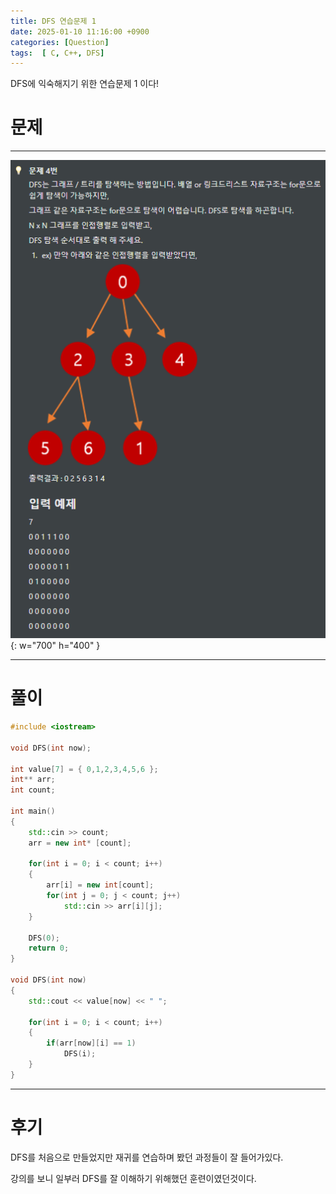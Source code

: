 ```yaml
---
title: DFS 연습문제 1
date: 2025-01-10 11:16:00 +0900
categories: [Question]  
tags:  [ C, C++, DFS]
---
```


DFS에 익숙해지기 위한 연습문제 1 이다!

# 문제   
---------------------------------------
![Desktop View](/assets/img/dfs1.png){: w="700" h="400" }

---------------------------------------

# 풀이

```c++
#include <iostream>

void DFS(int now);

int value[7] = { 0,1,2,3,4,5,6 };
int** arr;
int count;

int main()
{
    std::cin >> count;
    arr = new int* [count];

    for(int i = 0; i < count; i++)
    {
        arr[i] = new int[count];
        for(int j = 0; j < count; j++)
            std::cin >> arr[i][j];
    }

    DFS(0);
    return 0;
}

void DFS(int now)
{
    std::cout << value[now] << " ";

    for(int i = 0; i < count; i++)
    {
        if(arr[now][i] == 1)
            DFS(i);
    }
}
```
---------------------------------------

# 후기

DFS를 처음으로 만들었지만 재귀를 연습하며 봤던 과정들이 잘 들어가있다.

강의를 보니 일부러 DFS를 잘 이해하기 위해했던 훈련이였던것이다.
